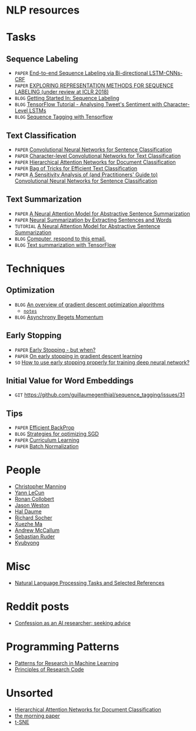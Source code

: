 # NLP resources

# Tasks

## Sequence Labeling
- `PAPER` [End-to-end Sequence Labeling via Bi-directional LSTM-CNNs-CRF](https://arxiv.org/pdf/1603.01354.pdf)
- `PAPER` [EXPLORING REPRESENTATION METHODS FOR SEQUENCE LABELING (under review at ICLR 2018)](https://openreview.net/pdf?id=BJoBfQ-0b)
- `BLOG` [Getting Started In: Sequence Labeling](https://nlpers.blogspot.com/2006/11/getting-started-in-sequence-labeling.html)
- `BLOG` [TensorFlow Tutorial - Analysing Tweet's Sentiment with Character-Level LSTMs](https://charlesashby.github.io/2017/06/05/sentiment-analysis-with-char-lstm/)
- `BLOG` [Sequence Tagging with Tensorflow](https://guillaumegenthial.github.io/sequence-tagging-with-tensorflow.html)

## Text Classification
- `PAPER` [Convolutional Neural Networks for Sentence Classification](http://www.aclweb.org/anthology/D14-1181)
- `PAPER` [Character-level Convolutional Networks for Text Classification](https://arxiv.org/pdf/1509.01626)
- `PAPER` [Hierarchical Attention Networks for Document Classification](https://www.cs.cmu.edu/~hovy/papers/16HLT-hierarchical-attention-networks.pdf)
- `PAPER` [Bag of Tricks for Efficient Text Classification](https://arxiv.org/pdf/1607.01759.pdf)
- `PAPER` [A Sensitivity Analysis of (and Practitioners' Guide to) Convolutional Neural Networks for Sentence Classification](https://arxiv.org/abs/1510.03820)

## Text Summarization
- `PAPER` [A Neural Attention Model for Abstractive Sentence Summarization](https://arxiv.org/pdf/1509.00685.pdf)
- `PAPER` [Neural Summarization by Extracting Sentences and Words](https://arxiv.org/pdf/1603.07252.pdf)
- `TUTORIAL` [A Neural Attention Model for Abstractive Sentence Summarization](http://people.seas.harvard.edu/~srush/emnlp2015_slides.pdf)
- `BLOG` [Computer, respond to this email.](https://research.googleblog.com/2015/11/computer-respond-to-this-email.html)
- `BLOG` [Text summarization with TensorFlow](https://research.googleblog.com/2016/08/text-summarization-with-tensorflow.html)

# Techniques

## Optimization
- `BLOG` [An overview of gradient descent optimization algorithms](http://ruder.io/optimizing-gradient-descent)
  - [`notes`](https://github.com/armundle/nlp/blob/master/notes/an_overview_of_gradient_descent_optimization_algorithms_notes.md)
- `BLOG` [Asynchrony Begets Momentum](http://stanford.edu/~imit/tuneyourmomentum/theory/)

## Early Stopping
- `PAPER` [Early Stopping - but when?](http://page.mi.fu-berlin.de/prechelt/Biblio/stop_tricks1997.pdf)
- `PAPER` [On early stopping in gradient descent learning](http://math.stanford.edu/~yuany/publications/earlystop.pdf)
- `SO` [How to use early stopping properly for training deep neural network?](https://stats.stackexchange.com/q/231061/6068)

## Initial Value for Word Embeddings
- `GIT` https://github.com/guillaumegenthial/sequence_tagging/issues/31

## Tips
- `PAPER` [Efficient BackProp](http://yann.lecun.com/exdb/publis/pdf/lecun-98b.pdf)
- `BLOG` [Strategies for optimizing SGD](http://ruder.io/optimizing-gradient-descent/index.html#additionalstrategiesforoptimizingsgd)
- `PAPER` [Curriculum Learning](https://ronan.collobert.com/pub/matos/2009_curriculum_icml.pdf)
- `PAPER` [Batch Normalization](https://arxiv.org/pdf/1502.03167.pdf)

# People
- [Christopher Manning](https://nlp.stanford.edu/manning)
- [Yann LeCun](http://yann.lecun.com)
- [Ronan Collobert](https://ronan.collobert.com/)
- [Jason Weston](http://www.thespermwhale.com/jaseweston/)
- [Hal Daume](https://www.umiacs.umd.edu/~hal/)
- [Richard Socher](http://www.socher.org/)
- [Xuezhe Ma](https://www.cs.cmu.edu/~xuezhem)
- [Andrew McCallum](https://people.cs.umass.edu/~mccallum/)
- [Sebastian Ruder](http://ruder.io)
- [Kyubyong](https://github.com/Kyubyong/nlp_tasks)

# Misc
- [Natural Language Processing Tasks and Selected References](https://github.com/Kyubyong/nlp_tasks)

# Reddit posts
- [Confession as an AI researcher; seeking advice](https://np.reddit.com/r/MachineLearning/comments/73n9pm/d_confession_as_an_ai_researcher_seeking_advice/)

# Programming Patterns
- [Patterns for Research in Machine Learning](http://arkitus.com/patterns-for-research-in-machine-learning/)
- [Principles of Research Code](http://www.theexclusive.org/2012/08/principles-of-research-code.html)

# Unsorted
- [Hierarchical Attention Networks for Document Classification](https://www.cs.cmu.edu/~./hovy/papers/16HLT-hierarchical-attention-networks.pdf)
- [the morning paper](https://blog.acolyer.org/)
- [t-SNE](https://lvdmaaten.github.io/tsne/)
